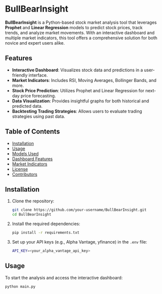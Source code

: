 # BullBearInsight

**BullBearInsight** is a Python-based stock market analysis tool that leverages **Prophet** and **Linear Regression** models to predict stock prices, track trends, and analyze market movements. With an interactive dashboard and multiple market indicators, this tool offers a comprehensive solution for both novice and expert users alike.

## Features
- **Interactive Dashboard**: Visualizes stock data and predictions in a user-friendly interface.
- **Market Indicators**: Includes RSI, Moving Averages, Bollinger Bands, and more.
- **Stock Price Prediction**: Utilizes Prophet and Linear Regression for next-day price forecasting.
- **Data Visualization**: Provides insightful graphs for both historical and predicted data.
- **Backtesting Trading Strategies**: Allows users to evaluate trading strategies using past data.

## Table of Contents
- [Installation](#installation)
- [Usage](#usage)
- [Models Used](#models-used)
- [Dashboard Features](#dashboard-features)
- [Market Indicators](#market-indicators)
- [License](#license)
- [Contributors](#contributors)

## Installation

1. Clone the repository:
    ```bash
    git clone https://github.com/your-username/BullBearInsight.git
    cd BullBearInsight
    ```
2. Install the required dependencies:
    ```bash
    pip install -r requirements.txt
    ```

3. Set up your API keys (e.g., Alpha Vantage, yfinance) in the `.env` file:
    ```bash
    API_KEY=<your_alpha_vantage_api_key>
    ```

## Usage

To start the analysis and access the interactive dashboard:
```bash
python main.py
